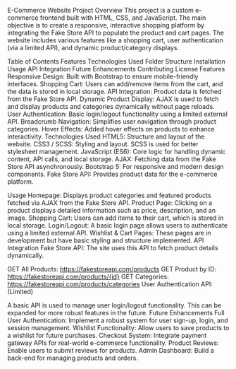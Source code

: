 E-Commerce Website
Project Overview
This project is a custom e-commerce frontend built with HTML, CSS, and JavaScript. The main objective is to create a responsive, interactive shopping platform by integrating the Fake Store API to populate the product and cart pages. The website includes various features like a shopping cart, user authentication (via a limited API), and dynamic product/category displays.

Table of Contents
Features
Technologies Used
Folder Structure
Installation
Usage
API Integration
Future Enhancements
Contributing
License
Features
Responsive Design: Built with Bootstrap to ensure mobile-friendly interfaces.
Shopping Cart: Users can add/remove items from the cart, and the data is stored in local storage.
API Integration: Product data is fetched from the Fake Store API.
Dynamic Product Display: AJAX is used to fetch and display products and categories dynamically without page reloads.
User Authentication: Basic login/logout functionality using a limited external API.
Breadcrumb Navigation: Simplifies user navigation through product categories.
Hover Effects: Added hover effects on products to enhance interactivity.
Technologies Used
HTML5: Structure and layout of the website.
CSS3 / SCSS: Styling and layout. SCSS is used for better stylesheet management.
JavaScript (ES6): Core logic for handling dynamic content, API calls, and local storage.
AJAX: Fetching data from the Fake Store API asynchronously.
Bootstrap 5: For responsive and modern design components.
Fake Store API: Provides product data for the e-commerce platform.

Usage
Homepage: Displays product categories and featured products fetched via AJAX from the Fake Store API.
Product Page: Clicking on a product displays detailed information such as price, description, and an image.
Shopping Cart: Users can add items to their cart, which is stored in local storage.
Login/Logout: A basic login page allows users to authenticate using a limited external API.
Wishlist & Cart Pages: These pages are in development but have basic styling and structure implemented.
API Integration
Fake Store API: The site uses this API to fetch product details dynamically.

GET All Products: https://fakestoreapi.com/products
GET Product by ID: https://fakestoreapi.com/products/{id}
GET Categories: https://fakestoreapi.com/products/categories
User Authentication API: (Limited)

A basic API is used to manage user login/logout functionality. This can be expanded for more robust features in the future.
Future Enhancements
Full User Authentication: Implement a robust system for user sign-up, login, and session management.
Wishlist Functionality: Allow users to save products to a wishlist for future purchases.
Checkout System: Integrate payment gateway APIs for real-world e-commerce functionality.
Product Reviews: Enable users to submit reviews for products.
Admin Dashboard: Build a back-end for managing products and orders.
